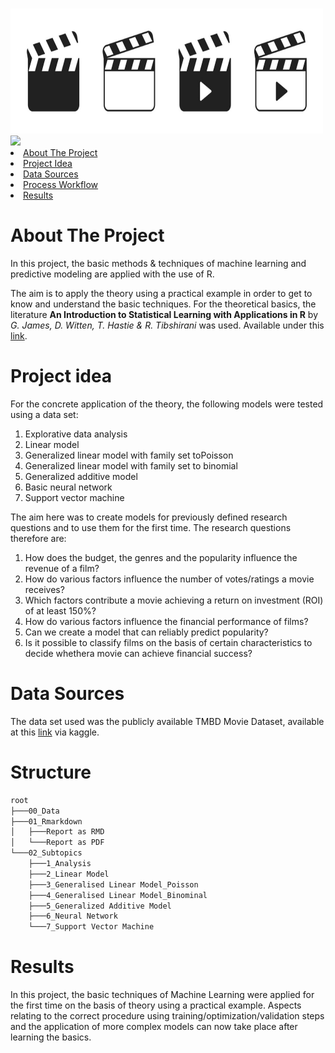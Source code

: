 <!-- This Readme file is based on the template found here: https://github.com/othneildrew/Best-README-Template/blob/main/BLANK_README.md  -->
<a id="readme-top"></a>


<!-- PROJECT LOGO -->
<br />
<div>
  <a href="https://github.com/Carlomk1/swiss-real-estate-development">
    <img src="00_Data/logo.jpg" alt="Logo" width="500" height="200">
  </a>
</div>

<!-- PROJECT Title -->
<div>
<img src="https://readme-typing-svg.demolab.com?font=Fira+Code&&duration=10000&pause=2000&vCenter=true&multiline=true&width=800&height=100&lines=Basic+Machine+Learning+and+Predictive+Modeling+Techniques;Analysis+of+the+Movie+Dataset"
</div>
<br />

<!-- TABLE OF CONTENTS -->
<li><a href="#about-the-project">About The Project</a></li>
<li><a href="#project-idea">Project Idea</a></li>
<li><a href="#data-sources">Data Sources</a></li>
<li><a href="#Process Workflow">Process Workflow</a></li>
<li><a href="#results">Results</a></li>


# About The Project
In this project, the basic methods & techniques of machine learning and predictive modeling are applied with the use of R.

The aim is to apply the theory using a practical example in order to get to know and understand the basic techniques. 
For the theoretical basics, the literature **An Introduction to Statistical Learning with Applications in R** by *G. James, D. Witten, T. Hastie & R. Tibshirani* was used.
Available under this [link](https://doi.org/10.1007/978-1-0716-1418-1).

# Project idea
For the concrete application of the theory, the following models were tested using a data set:

1. Explorative data analysis
2. Linear model
3. Generalized linear model with family set toPoisson 
4. Generalized linear model with family set to binomial
5. Generalized additive model
6. Basic neural network 
7. Support vector machine

The aim here was to create models for previously defined research questions and to use them for the first time.
The research questions therefore are:

1. How does the budget, the genres and the popularity influence the revenue of a film?
2. How do various factors influence the number of votes/ratings a movie receives?
3. Which factors contribute a movie achieving a return on investment (ROI) of at least 150%?
4. How do various factors influence the financial performance of films?
5. Can we create a model that can reliably predict popularity?
6. Is it possible to classify films on the basis of certain characteristics to decide whethera movie can achieve financial success?


# Data Sources
The data set used was the publicly available TMBD Movie Dataset, available at this [link](https://www.kaggle.com/datasets/successikuku/tmbd-movie-dataset/data) via kaggle.

# Structure
```bash
root
├───00_Data
├───01_Rmarkdown
│   ├───Report as RMD
│   └───Report as PDF
└───02_Subtopics
    ├───1_Analysis
    ├───2_Linear Model
    ├───3_Generalised Linear Model_Poisson
    ├───4_Generalised Linear Model_Binominal
    ├───5_Generalized Additive Model
    ├───6_Neural Network
    └───7_Support Vector Machine
```


# Results
In this project, the basic techniques of Machine Learning were applied for the first time on the basis of theory using a practical example. Aspects relating to the correct procedure using training/optimization/validation steps and the application of more complex models can now take place after learning the basics.
